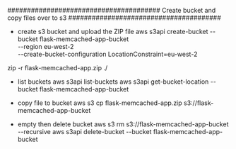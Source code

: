 #######################################
Create bucket and copy files over to s3
#######################################
- create s3 bucket and upload the ZIP file
    aws s3api create-bucket --bucket flask-memcached-app-bucket \
    --region eu-west-2 \
    --create-bucket-configuration LocationConstraint=eu-west-2

zip -r flask-memcached-app.zip ./

- list buckets
    aws s3api list-buckets
    aws s3api get-bucket-location --bucket flask-memcached-app-bucket

- copy file to bucket
    aws s3 cp flask-memcached-app.zip s3://flask-memcached-app-bucket


- empty then delete bucket
    aws s3 rm s3://flask-memcached-app-bucket --recursive
    aws s3api delete-bucket --bucket flask-memcached-app-bucket
